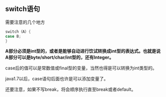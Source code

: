 ## switch语句
需要注意的几个地方

``` java
switch（A）{
case B;
}
```

**A部分必须是int型的，或者是能够自动进行饮试转换成int型的表达式。也就是说A部分可以是byte/short/char/int型的，还有Integer。**

case后的值可以是常数值或final型的变量，当然也得是可以转换为int类型的。

java1.7以后，case语句后面也许是可以添加变量了。

还要注意，如果不写break，将会顺序执行直至break或者default。
